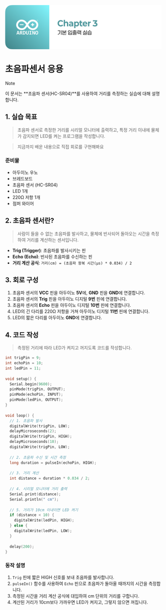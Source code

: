 <img src="./header.png" />

# 초음파센서 응용

> [!NOTE]
> 이 문서는 **초음파 센서(HC-SR04)**를 사용하여 거리를 측정하는 실습에 대해 설명합니다.

## 1. 실습 목표

> 초음파 센서로 측정한 거리를 시리얼 모니터에 출력하고, 특정 거리 이내에 물체가 감지되면 LED를 켜는 프로그램을 작성합니다.

> 지금까지 배운 내용으로 직접 회로를 구현해봐요

### 준비물

- 아두이노 우노
- 브레드보드
- 초음파 센서 (HC-SR04)
- LED 1개
- 220Ω 저항 1개
- 점퍼 와이어

## 2. 초음파 센서란?

> 사람이 들을 수 없는 초음파를 발사하고, 물체에 반사되어 돌아오는 시간을 측정하여 거리를 계산하는 센서입니다.

- **Trig (Trigger)**: 초음파를 발사시키는 핀
- **Echo (Echo)**: 반사된 초음파를 수신하는 핀
- **거리 계산 공식**: `거리(cm) = (초음파 왕복 시간(μs) * 0.034) / 2`

## 3. 회로 구성

1. 초음파 센서의 **VCC** 핀을 아두이노 **5V**에, **GND** 핀을 **GND**에 연결합니다.
2. 초음파 센서의 **Trig** 핀을 아두이노 디지털 **9번** 핀에 연결합니다.
3. 초음파 센서의 **Echo** 핀을 아두이노 디지털 **10번** 핀에 연결합니다.
4. LED의 긴 다리를 220Ω 저항을 거쳐 아두이노 디지털 **11번** 핀에 연결합니다.
5. LED의 짧은 다리를 아두이노 **GND**에 연결합니다.

## 4. 코드 작성

> 측정된 거리에 따라 LED가 켜지고 꺼지도록 코드를 작성합니다.

```cpp
int trigPin = 9;
int echoPin = 10;
int ledPin = 11;

void setup() {
  Serial.begin(9600);
  pinMode(trigPin, OUTPUT);
  pinMode(echoPin, INPUT);
  pinMode(ledPin, OUTPUT);
}

void loop() {
  // 1. 초음파 발사
  digitalWrite(trigPin, LOW);
  delayMicroseconds(2);
  digitalWrite(trigPin, HIGH);
  delayMicroseconds(10);
  digitalWrite(trigPin, LOW);

  // 2. 초음파 수신 및 시간 측정
  long duration = pulseIn(echoPin, HIGH);

  // 3. 거리 계산
  int distance = duration * 0.034 / 2;

  // 4. 시리얼 모니터에 거리 출력
  Serial.print(distance);
  Serial.println(" cm");

  // 5. 거리가 10cm 이내이면 LED 켜기
  if (distance < 10) {
    digitalWrite(ledPin, HIGH);
  } else {
    digitalWrite(ledPin, LOW);
  }

  delay(200);
}
```

### 동작 설명

1. `Trig` 핀에 짧은 HIGH 신호를 보내 초음파를 발사합니다.
2. `pulseIn()` 함수를 사용하여 `Echo` 핀으로 초음파가 돌아올 때까지의 시간을 측정합니다.
3. 측정된 시간을 거리 계산 공식에 대입하여 cm 단위의 거리를 구합니다.
4. 계산된 거리가 10cm보다 가까우면 LED가 켜지고, 그렇지 않으면 꺼집니다.
